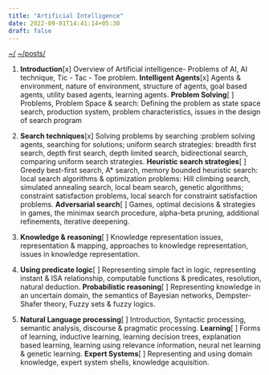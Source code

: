 ```yaml
---
title: "Artificial Intelligence"
date: 2022-09-01T14:41:14+05:30
draft: false
---
```


[~/](../../)
[~/posts/](../)

1. **Introduction**[x]
    Overview of Artificial intelligence- Problems of AI, AI technique, Tic - Tac - Toe problem.
    **Intelligent Agents**[x]
    Agents & environment, nature of environment, structure of agents,
    goal based agents, utility based agents, learning agents.
    **Problem Solving**[ ]
    Problems, Problem Space & search: Defining the problem as state
    space search, production system, problem characteristics,
    issues in the design of search program

2. **Search techniques**[x]
    Solving problems by searching :problem solving agents, searching for
    solutions; uniform search strategies: breadth first
    search, depth first search, depth limited search,
    bidirectional search, comparing uniform search strategies.
    **Heuristic search strategies**[ ]
    Greedy best-first search, A* search, memory bounded heuristic search:
    local search algorithms & optimization problems:
    Hill climbing search, simulated annealing search, local beam search,
    genetic algorithms; constraint satisfaction problems,
    local search for constraint satisfaction problems.
    **Adversarial search**[ ]
    Games, optimal decisions & strategies in games, the minimax search
    procedure, alpha-beta pruning, additional refinements,
    iterative deepening.

3. **Knowledge & reasoning**[ ]
    Knowledge representation issues, representation & mapping,
    approaches to knowledge representation, issues in knowledge
    representation.

4. **Using predicate logic**[ ]
    Representing simple fact in logic, representing instant & ISA
    relationship, computable functions & predicates, resolution,
    natural deduction.
    **Probabilistic reasoning**[ ]
    Representing knowledge in an uncertain domain, the semantics of
    Bayesian networks, Dempster-Shafer theory, Fuzzy sets &
    fuzzy logics.

5. **Natural Language processing**[ ]
    Introduction, Syntactic processing, semantic analysis, discourse &
    pragmatic processing.
    **Learning**[ ]
    Forms of learning, inductive learning, learning decision trees,
    explanation based learning, learning using relevance
    information, neural net learning & genetic learning.
    **Expert Systems**[ ]
    Representing and using domain knowledge, expert system shells,
    knowledge acquisition.
